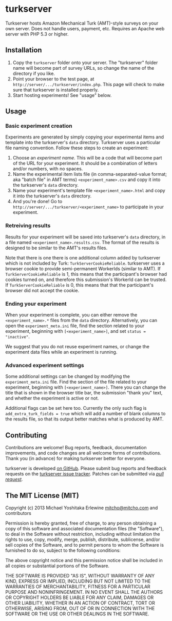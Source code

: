 turkserver
==========

Turkserver hosts Amazon Mechanical Turk (AMT)-style surveys on your own server. Does not handle users, payment, etc. Requires an Apache web server with PHP 5.3 or higher.

## Installation

1. Copy the `turkserver` folder onto your server. The "turkserver" folder name will become part of survey URLs, so change the name of the directory if you like.
2. Point your browser to the test page, at `http://server/.../turkserver/index.php`. This page will check to make sure that turkserver is installed properly.
3. Start hosting experiments! See "usage" below.

## Usage

### Basic experiment creation

Experiments are generated by simply copying your experimental items and template into the turkserver's `data` directory. Turkserver uses a particular file naming convention. Follow these steps to create an experiment:

1. Choose an *experiment name*. This will be a code that will become part of the URL for your experiment. It should be a combination of letters and/or numbers, with no spaces.
2. Name the experimental item lists file (in comma-separated-value format; aka "batch file" in AMT terms) `<experiment_name>.csv` and copy it into the turkserver's `data` directory.
3. Name your experiment's template file `<experiment_name>.html` and copy it into the turkserver's `data` directory.
4. And you're done! Go to `http://server/.../turkserver/<experiment_name>` to participate in your experiment.

### Retreiving results

Results for your experiment will be saved into turkserver's `data` directory, in a file named `<experiment_name>.results.csv`. The format of the results is designed to be similar to the AMT's results files.

Note that there is one there is one additional column added by turkserver which is not included by Turk: `TurkServerCookieReliable`. turkserver uses a browser cookie to provide semi-permanent WorkerIds (similar to AMT). If `TurkServerCookieReliable` is 1, this means that the participant's browser had cookies turned on, and therefore this submission's WorkerId can be trusted. If `TurkServerCookieReliable` is 0, this means that that the participant's browser did not accept the cookie.

### Ending your experiment

When your experiment is complete, you can either remove the `<experiment_name>.*` files from the `data` directory. Alternatively, you can open the `experiment_meta.ini` file, find the section related to your experiment, beginning with `[<experiment_name>]`, and set `status = "inactive"`.

We suggest that you do not reuse experiment names, or change the experiment data files while an experiment is running.

### Advanced experiment settings

Some additional settings can be changed by modifying the `experiment_meta.ini` file. Find the section of the file related to your experiment, beginning with `[<experiment_name>]`. There you can change the title that is shown in the browser title bar, the submission "thank you" text, and whether the experiment is active or not.

Additional flags can be set here too. Currently the only such flag is `add_extra_turk_fields = true` which will add a number of blank columns to the results file, so that its output better matches what is produced by AMT.

## Contributing

Contributions are welcome! Bug reports, feedback, documentation improvements, and code changes are all welcome forms of contributions. Thank you (in advance) for making turkserver better for everyone.

turkserver is developed [on GitHub](https://github.com/mitcho/turktools). Please submit bug reports and feedback requests on the [turkserver issue tracker](https://github.com/mitcho/turkserver/issues). Patches can be submitted via [*pull request*](https://help.github.com/articles/using-pull-requests).

## The MIT License (MIT)

Copyright (c) 2013 Michael Yoshitaka Erlewine <mitcho@mitcho.com> and contributors

Permission is hereby granted, free of charge, to any person obtaining a copy
of this software and associated documentation files (the "Software"), to deal
in the Software without restriction, including without limitation the rights
to use, copy, modify, merge, publish, distribute, sublicense, and/or sell
copies of the Software, and to permit persons to whom the Software is
furnished to do so, subject to the following conditions:

The above copyright notice and this permission notice shall be included in
all copies or substantial portions of the Software.

THE SOFTWARE IS PROVIDED "AS IS", WITHOUT WARRANTY OF ANY KIND, EXPRESS OR
IMPLIED, INCLUDING BUT NOT LIMITED TO THE WARRANTIES OF MERCHANTABILITY,
FITNESS FOR A PARTICULAR PURPOSE AND NONINFRINGEMENT. IN NO EVENT SHALL THE
AUTHORS OR COPYRIGHT HOLDERS BE LIABLE FOR ANY CLAIM, DAMAGES OR OTHER
LIABILITY, WHETHER IN AN ACTION OF CONTRACT, TORT OR OTHERWISE, ARISING FROM,
OUT OF OR IN CONNECTION WITH THE SOFTWARE OR THE USE OR OTHER DEALINGS IN
THE SOFTWARE.
